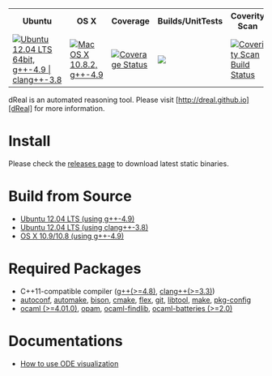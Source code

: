 <table>
  <tr>
    <th>Ubuntu</th>
    <th>OS X</th>
    <th>Coverage</th>
    <th>Builds/UnitTests</th>
    <th>Coverity Scan</th>
  </tr>
  <tr>
    <td><a href="https://travis-ci.org/dreal/dreal3"><img src="https://travis-ci.org/dreal/dreal3.svg?branch=master" title="Ubuntu 12.04 LTS 64bit, g++-4.9 | clang++-3.8"/></a></td>
    <td><a href="https://travis-ci.org/soonhokong/dReal-osx"><img src="https://travis-ci.org/soonhokong/dReal-osx.svg?branch=master" title="Mac OS X 10.8.2, g++-4.9"/></a></td>
    <td><a href='https://coveralls.io/r/dreal/dreal3'><img src='https://coveralls.io/repos/dreal/dreal3/badge.svg?branch=master%0A' alt='Coverage Status' /></a></td>
    <td><a href="http://borel.modck.cs.cmu.edu/CDash/index.php?project=dReal"><img src="https://dreal.github.io/images/cdash.svg"/></a></td>
    <td><a href="https://scan.coverity.com/projects/2152"><img alt="Coverity Scan Build Status" src="https://scan.coverity.com/projects/2152/badge.svg"/></a></td>
  </tr>
</table>


dReal is an automated reasoning tool. Please visit [http://dreal.github.io][dReal] for more information.

[dReal]: http://dreal.github.io


Install
========
Please check the [releases page][release] to download latest static binaries.

[release]: https://github.com/dreal/dreal3/releases


Build from Source
==================

 - [Ubuntu 12.04 LTS (using g++-4.9)][ubuntu-gcc]
 - [Ubuntu 12.04 LTS (using clang++-3.8)][ubuntu-clang]
 - [OS X 10.9/10.8 (using g++-4.9)][osx-gcc]

[ubuntu-gcc]: doc/ubuntu-gcc.md
[ubuntu-clang]: doc/ubuntu-clang.md
[osx-gcc]: doc/osx-gcc.md


Required Packages
=================

 - C++11-compatible compiler ([g++(>=4.8)][gcc], [clang++(>=3.3)][clang])
 - [autoconf][autoconf], [automake][automake], [bison][bison],
   [cmake][cmake], [flex][flex], [git][git], [libtool][libtool], [make][make],
   [pkg-config][pkg-config]
 - [ocaml (>=4.01.0)][ocaml], [opam][opam], [ocaml-findlib][ocaml-findlib], [ocaml-batteries (>=2.0)][ocaml-batteries]

[automake]: http://www.gnu.org/software/automake
[autoconf]: http://www.gnu.org/software/autoconf
[make]: http://www.gnu.org/software/make
[libtool]: http://www.gnu.org/software/libtool
[gcc]: http://gcc.gnu.org/projects/cxx0x.html
[git]: http://git-scm.com
[clang]: http://clang.llvm.org/cxx_status.html
[cmake]:http://www.cmake.org/cmake/resources/software.html
[bison]: http://www.gnu.org/software/bison
[flex]: http://flex.sourceforge.net
[ocaml]: http://ocaml.org
[opam]: http://opam.ocamlpro.com
[ocaml-findlib]: http://projects.camlcity.org/projects/findlib.html
[ocaml-batteries]: http://batteries.forge.ocamlcore.org
[pkg-config]: http://www.freedesktop.org/wiki/Software/pkg-config


Documentations
==============

 - [How to use ODE visualization][ode-vis]

[ode-vis]: doc/ode-visualization.md
